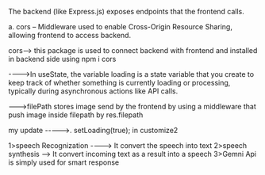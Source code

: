 The backend (like Express.js) exposes endpoints that the frontend calls.

a. cors – Middleware used to enable Cross-Origin Resource Sharing, allowing frontend to access backend.

cors--> this package is used to connect backend with frontend and installed in backend side using npm i cors



---->In useState, the variable loading is a state variable that you create to keep track of whether something is currently loading or processing, typically during asynchronous actions like API calls.

--->filePath stores image send by the frontend by using a  middleware that push image inside filepath by res.filepath



my update ----->. setLoading(true); in customize2


1>speech Recognization ----> It convert the speech into text
2>speech synthesis --> It convert incoming text as a result into a speech
3>Gemni Api is simply used for smart response
